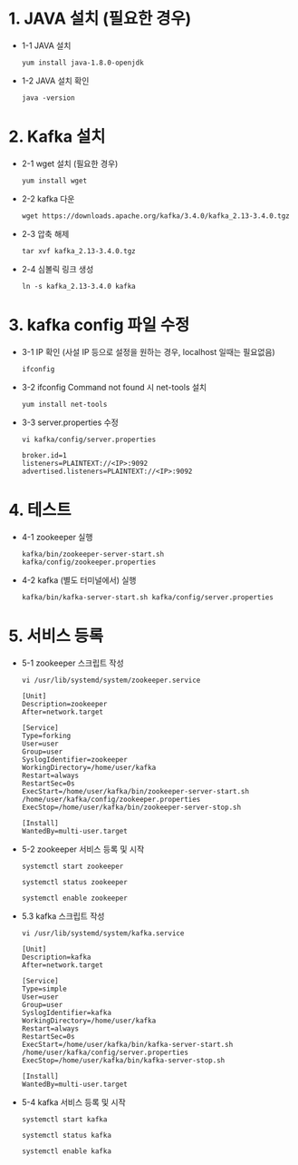 # 1. JAVA 설치 (필요한 경우)
* 1-1 JAVA 설치
    ```
    yum install java-1.8.0-openjdk
    ```

* 1-2 JAVA 설치 확인
    ```
    java -version
    ```

# 2. Kafka 설치
* 2-1 wget 설치 (필요한 경우) 
    ```
    yum install wget
    ```

* 2-2 kafka 다운
    ```
    wget https://downloads.apache.org/kafka/3.4.0/kafka_2.13-3.4.0.tgz
    ```

* 2-3 압축 해제
    ```
    tar xvf kafka_2.13-3.4.0.tgz
    ```

* 2-4 심볼릭 링크 생성
    ```
    ln -s kafka_2.13-3.4.0 kafka
    ```

# 3. kafka config 파일 수정
* 3-1 IP 확인 (사설 IP 등으로 설정을 원하는 경우, localhost 일때는 필요없음)
    ```
    ifconfig
    ```

* 3-2 ifconfig Command not found 시 net-tools 설치
    ```
    yum install net-tools
    ```

* 3-3 server.properties 수정
    ```
    vi kafka/config/server.properties
    ```
    ```
    broker.id=1
    listeners=PLAINTEXT://<IP>:9092
    advertised.listeners=PLAINTEXT://<IP>:9092
    ```

# 4. 테스트
* 4-1 zookeeper 실행
    ```
    kafka/bin/zookeeper-server-start.sh kafka/config/zookeeper.properties
    ```

* 4-2 kafka (별도 터미널에서) 실행
    ```
    kafka/bin/kafka-server-start.sh kafka/config/server.properties
    ```

# 5. 서비스 등록
* 5-1 zookeeper 스크립트 작성
    ```
    vi /usr/lib/systemd/system/zookeeper.service
    ```
    ```
    [Unit]
    Description=zookeeper
    After=network.target

    [Service]
    Type=forking
    User=user
    Group=user
    SyslogIdentifier=zookeeper
    WorkingDirectory=/home/user/kafka
    Restart=always
    RestartSec=0s
    ExecStart=/home/user/kafka/bin/zookeeper-server-start.sh /home/user/kafka/config/zookeeper.properties
    ExecStop=/home/user/kafka/bin/zookeeper-server-stop.sh

    [Install]
    WantedBy=multi-user.target
    ```

* 5-2 zookeeper 서비스 등록 및 시작
    ```
    systemctl start zookeeper
    ```
    ```
    systemctl status zookeeper
    ```
    ```
    systemctl enable zookeeper
    ```

* 5.3 kafka 스크립트 작성
    ```
    vi /usr/lib/systemd/system/kafka.service
    ```
    ```
    [Unit]
    Description=kafka
    After=network.target

    [Service]
    Type=simple
    User=user
    Group=user
    SyslogIdentifier=kafka
    WorkingDirectory=/home/user/kafka
    Restart=always
    RestartSec=0s
    ExecStart=/home/user/kafka/bin/kafka-server-start.sh /home/user/kafka/config/server.properties
    ExecStop=/home/user/kafka/bin/kafka-server-stop.sh

    [Install]
    WantedBy=multi-user.target
    ```

* 5-4 kafka 서비스 등록 및 시작
    ```
    systemctl start kafka
    ```
    ```
    systemctl status kafka
    ```
    ```
    systemctl enable kafka
    ```